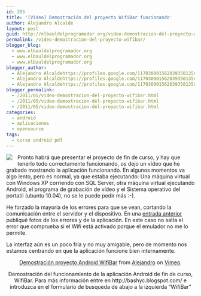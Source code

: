 ```yaml
---
id: 205
title: '[Vídeo] Demostración del proyecto WifiBar funcionando'
author: Alejandro Alcalde
layout: post
guid: http://elbauldelprogramador.org/video-demostracion-del-proyecto-wifibar-funcionando/
permalink: /video-demostracion-del-proyecto-wifibar/
blogger_blog:
  - www.elbauldelprogramador.org
  - www.elbauldelprogramador.org
  - www.elbauldelprogramador.org
blogger_author:
  - Alejandro Alcaldehttps://profiles.google.com/117030001562039350135noreply@blogger.com
  - Alejandro Alcaldehttps://profiles.google.com/117030001562039350135noreply@blogger.com
  - Alejandro Alcaldehttps://profiles.google.com/117030001562039350135noreply@blogger.com
blogger_permalink:
  - /2011/05/video-demostracion-del-proyecto-wifibar.html
  - /2011/05/video-demostracion-del-proyecto-wifibar.html
  - /2011/05/video-demostracion-del-proyecto-wifibar.html
categories:
  - android
  - aplicaciones
  - opensource
tags:
  - curso android pdf
---
```

<img border="0" src="http://elbauldelprogramador.com/content/uploads/2013/07/iconoAndroid.png" style="clear:left; float:left;margin-right:1em; margin-bottom:1em" />

Pronto habrá que presentar el proyecto de fin de curso, y hay que tenerlo todo correctamente funcionando, os dejo un vídeo que he grabado mostrando la aplicación funcionando. En algunos momentos va algo lento, pero es normal, ya que estaba ejecutando: Una máquina virtual con Windows XP corriendo con SQL Server, otra máquina virtual ejecutando Android, el programa de grabación de vídeo y el Sistema operativo del portatil (ubuntu 10.04), no se le puede pedir más :-).

  
<!--more-->

He forzado la mayoría de los errores para que se vean, cortando la comunicación entre el servidor y el dispositivo. En una [entrada anterior][1] publiqué fotos de los errores y de la aplicación. En este caso no salta el error que comprueba si el Wifi está activado porque el emulador no me lo permite. 

La interfaz aún es un poco fría y no muy amigable, pero de momento nos estamos centrando en que la aplicación funcione bien internamente.</p> 

<div style="text-align:center;">
  <p>
    <a href="http://vimeo.com/24456371">Demostración proyecto Android WifiBar</a> from <a href="http://vimeo.com/bashyc">Alejandro</a> on <a href="http://vimeo.com">Vimeo</a>.
  </p>
  
  <p>
    Demostración del funcionamiento de la aplicación Android de fin de curso, WifiBar. Para más información entre en http://bashyc.blogspot.com/ e introduzca en el formulario de busqueda de abajo a la izquierda &#8220;WifiBar&#8221;
  </p>
</div>



 [1]: http://elbauldelprogramador.com/avances-en-el-proyecto-android-de-fin/